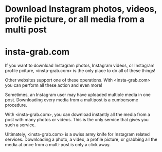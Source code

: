 # Download Instagram photos, videos, profile picture, or all media from a multi post
# insta-grab.com

If you want to download Instagram photos, Instagram videos, or Instagram profile pciture, <insta-grab.com> is the only place to do all of these things!

Other websites support one of these operations. With <insta-grab.com> you can perform all these action and even more!

Sometimes, an Instagram user may have uploaded multiple media in one post. Downloading every media from a multipost is a cumbersome procedure.

With <insta-grab.com>, you can download instantly all the media from a post with many photos or videos. This is the only service that gives you such a service.

Ultimately, <insta-grab.com> is a swiss army knife for Instagram related services. Downloading a photo, a video, a profile picture, or grabbing all the media at once from a multi-post is only a click away.